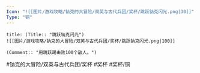 ```yaml
---
Icon: "![[图片/游戏攻略/钠克的大冒险/双英与古代兵团/奖杯/跳跃钠克闪光.png|30]]"
Type: "铜"
---
```

```ad-common-bronze-trophy
title: (Title:: "跳跃钠克闪光")
![[图片/游戏攻略/钠克的大冒险/双英与古代兵团/奖杯/跳跃钠克闪光.png|100]]

(Comment:: "用跳跃踢击败100个敌人。")
```

#钠克的大冒险/双英与古代兵团/奖杯 #奖杯 #奖杯/铜
